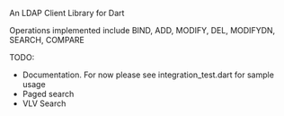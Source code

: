 An LDAP Client Library for Dart


Operations implemented include BIND, ADD, MODIFY, DEL, MODIFYDN, SEARCH, COMPARE



TODO:

* Documentation. For now please see integration_test.dart for sample usage
* Paged search 
* VLV Search 





